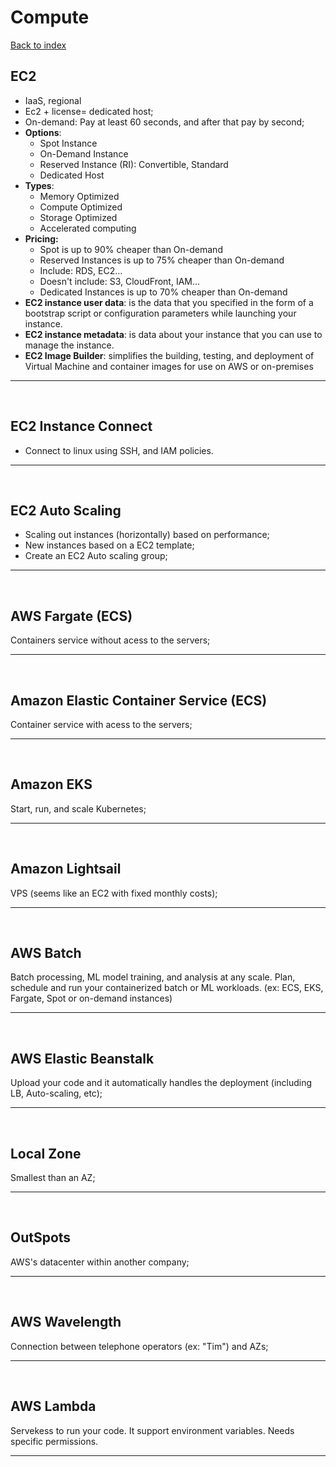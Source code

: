 # Compute

[Back to index](Index.md)

## EC2

- IaaS, regional
- Ec2 + license= dedicated host;
- On-demand: Pay at least 60 seconds, and after that pay by second;
- **Options**:
  - Spot Instance
  - On-Demand Instance
  - Reserved Instance (RI): Convertible, Standard
  - Dedicated Host
- **Types**:
  - Memory Optimized
  - Compute Optimized
  - Storage Optimized
  - Accelerated computing
- **Pricing:**
  - Spot is up to 90% cheaper than On-demand
  - Reserved Instances is up to 75% cheaper than On-demand
  - Include: RDS, EC2...
  - Doesn't include: S3, CloudFront, IAM...
  - Dedicated Instances is up to 70% cheaper than On-demand
- **EC2 instance user data**: is the data that you specified in the form of a bootstrap script or configuration parameters while launching your instance.
- **EC2 instance metadata**: is data about your instance that you can use to manage the instance.
- **EC2 Image Builder**: simplifies the building, testing, and deployment of Virtual Machine and container images for use on AWS or on-premises

---

</br>

## EC2 Instance Connect

- Connect to linux using SSH, and IAM policies.

---

</br>

## EC2 Auto Scaling

- Scaling out instances (horizontally) based on performance;
- New instances based on a EC2 template;
- Create an EC2 Auto scaling group;

---

</br>

## AWS Fargate (ECS)

Containers service without acess to the servers;

---

</br>

## Amazon Elastic Container Service (ECS)

Container service with acess to the servers;

---

</br>

## Amazon EKS

Start, run, and scale Kubernetes;

---

</br>

## Amazon Lightsail

VPS (seems like an EC2 with fixed monthly costs);

---

</br>

## AWS Batch

Batch processing, ML model training, and analysis at any scale. Plan, schedule and run your containerized batch or ML workloads. (ex: ECS, EKS, Fargate, Spot or on-demand instances)

---

</br>

## AWS Elastic Beanstalk

Upload your code and it automatically handles the deployment (including LB, Auto-scaling, etc);

---

</br>

## Local Zone

Smallest than an AZ;

---

</br>

## OutSpots

AWS's datacenter within another company;

---

</br>

## AWS Wavelength

Connection between telephone operators (ex: "Tim") and AZs;

---

</br>

## AWS Lambda

Servekess to run your code. It support environment variables. Needs specific permissions.

---

</br>
